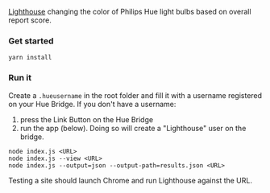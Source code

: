 [Lighthouse](https://github.com/GoogleChrome/lighthouse) changing the color
of Philips Hue light bulbs based on overall report score.

### Get started

`yarn install`

### Run it

Create a `.hueusername` in the root folder and fill it with a username
registered on your Hue Bridge. If you don't have a username:

1. press the Link Button on the Hue Bridge
2. run the app (below). Doing so will create a "Lighthouse" user on the bridge.

```
node index.js <URL>
node index.js --view <URL>
node index.js --output=json --output-path=results.json <URL>
```

Testing a site should launch Chrome and run Lighthouse against the URL.
